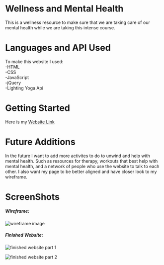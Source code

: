
# Wellness and Mental Health

This is a wellness resource to make sure that we are taking care of our mental health while we are taking this intense course. 

# Languages and API Used

To make this website I used: <br>
-HTML<br>
-CSS<br>
-JavaScript <br>
-jQuery<br>
-Lighting Yoga Api<br>

# Getting Started

Here is my [Website Link](https://gastumentalhealth.netlify.app/)

# Future Additions

In the future I want to add more activites to do to unwind and help with mental health. Such as resources for therapy, workouts that best help with mental health, and a network of people who use the website to talk to each other. I also want my page to be better aligned and have closer look to my wireframe. 

# ScreenShots

##### Wireframe:<br>
![wireframe image](https://user-images.githubusercontent.com/100636871/168098005-0ba372e2-ac5a-4a74-8913-13848c524071.png)

##### Finished Website:
    
![finished website part 1](https://user-images.githubusercontent.com/100636871/168097539-19988c9d-f3db-4062-9396-ad7181f913ce.png)
   
![finished website part 2](https://user-images.githubusercontent.com/100636871/168101992-2d3269d6-fe33-4c16-9121-c2d93d597323.png)


